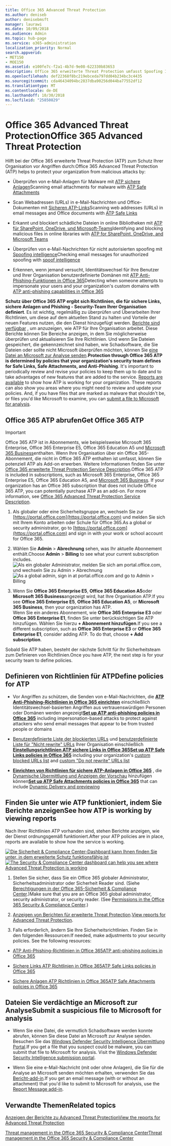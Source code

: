 ```yaml
---
title: Office 365 Advanced Threat Protection
ms.author: deniseb
author: denisebmsft
manager: laurawi
ms.date: 10/09/2018
ms.audience: Admin
ms.topic: hub-page
ms.service: o365-administration
localization_priority: Normal
search.appverid:
- MET150
- MOE150
ms.assetid: e100fe7c-f2a1-4b7d-9e08-622330b83653
description: Office 365 erweiterte Threat Protection umfasst Spoofing Intelligence, sicheren Links, sichere Anlagen und erweiterten Anti-Phishing-Funktionen. Erweiterten Schutz ist auch in Dateien in SharePoint Online, OneDrive für Unternehmen und die Microsoft-Teams, erweitert wird.
ms.openlocfilehash: def22368f8bc219ebceda797dd04b234bc3c4435
ms.sourcegitcommit: cda46434094bc2837dba90256d044ba77552df12
ms.translationtype: MT
ms.contentlocale: de-DE
ms.lasthandoff: 10/30/2018
ms.locfileid: "25850829"
---
```

# <a name="office-365-advanced-threat-protection"></a><span data-ttu-id="8c4c1-104">Office 365 Advanced Threat Protection</span><span class="sxs-lookup"><span data-stu-id="8c4c1-104">Office 365 Advanced Threat Protection</span></span>

<span data-ttu-id="8c4c1-105">Hilft bei der Office 365 erweiterte Threat Protection (ATP) zum Schutz Ihrer Organisation vor Angriffen durch:</span><span class="sxs-lookup"><span data-stu-id="8c4c1-105">Office 365 Advanced Threat Protection (ATP) helps to protect your organization from malicious attacks by:</span></span>
  
- <span data-ttu-id="8c4c1-106">Überprüfen von e-Mail-Anlagen für Malware mit [ATP sichere Anlagen](atp-safe-attachments.md)</span><span class="sxs-lookup"><span data-stu-id="8c4c1-106">Scanning email attachments for malware with [ATP Safe Attachments](atp-safe-attachments.md)</span></span>
    
- <span data-ttu-id="8c4c1-107">Scan Webadressen (URLs) in e-Mail-Nachrichten und Office-Dokumenten mit [Sicheren ATP-Links](atp-safe-links.md)</span><span class="sxs-lookup"><span data-stu-id="8c4c1-107">Scanning web addresses (URLs) in email messages and Office documents with [ATP Safe Links](atp-safe-links.md)</span></span>
    
- <span data-ttu-id="8c4c1-108">Erkannt und blockiert schädliche Dateien in online Bibliotheken mit [ATP für SharePoint, OneDrive, und Microsoft-Teams](atp-for-spo-odb-and-teams.md)</span><span class="sxs-lookup"><span data-stu-id="8c4c1-108">Identifying and blocking malicious files in online libraries with [ATP for SharePoint, OneDrive, and Microsoft Teams](atp-for-spo-odb-and-teams.md)</span></span>
    
- <span data-ttu-id="8c4c1-109">Überprüfen von e-Mail-Nachrichten für nicht autorisierten spoofing mit [Spoofing intelligence](learn-about-spoof-intelligence.md)</span><span class="sxs-lookup"><span data-stu-id="8c4c1-109">Checking email messages for unauthorized spoofing with [spoof intelligence](learn-about-spoof-intelligence.md)</span></span>
    
- <span data-ttu-id="8c4c1-110">Erkennen, wenn jemand versucht, Identitätswechsel für Ihre Benutzer und Ihrer Organisation benutzerdefinierte Domänen mit [ATP Anti-Phishing-Funktionen in Office 365](atp-anti-phishing.md)</span><span class="sxs-lookup"><span data-stu-id="8c4c1-110">Detecting when someone attempts to impersonate your users and your organization's custom domains with [ATP anti-phishing capabilities in Office 365](atp-anti-phishing.md)</span></span>
    
<span data-ttu-id="8c4c1-p102">**Schutz über Office 365 ATP ergibt sich Richtlinien, die für sichere Links, sichere Anlagen und Phishing - Security-Team Ihrer Organisation definiert**. Es ist wichtig, regelmäßig zu überprüfen und Überarbeiten Ihrer Richtlinien, um diese auf dem aktuellen Stand zu halten und Vorteile der neuen Features nutzen, die den Dienst hinzugefügt werden. [Berichte sind verfügbar](view-reports-for-atp.md) , um anzuzeigen, wie ATP für Ihre Organisation arbeitet. Diese Berichte können Sie Bereiche anzeigen, in dem Sie möglicherweise überprüfen und aktualisieren Sie Ihre Richtlinien. Und wenn Sie Dateien gespeichert, die gekennzeichnet sind haben, wie Schadsoftware, die Sie Dateien oder sollte nicht Microsoft überprüfen möchten, können Sie [eine Datei an Microsoft zur Analyse senden](#submit-a-suspicious-file-to-microsoft-for-analysis).</span><span class="sxs-lookup"><span data-stu-id="8c4c1-p102">**Protection through Office 365 ATP is determined by policies that your organization's security team defines for Safe Links, Safe Attachments, and Anti-Phishing**. It's important to periodically review and revise your policies to keep them up to date and to take advantages of new features that are added to the service. [Reports are available](view-reports-for-atp.md) to show how ATP is working for your organization. These reports can also show you areas where you might need to review and update your policies. And, if you have files that are marked as malware that shouldn't be, or files you'd like Microsoft to examine, you can [submit a file to Microsoft for analysis](#submit-a-suspicious-file-to-microsoft-for-analysis).</span></span>
      
## <a name="get-office-365-atp"></a><span data-ttu-id="8c4c1-116">Office 365 ATP abrufen</span><span class="sxs-lookup"><span data-stu-id="8c4c1-116">Get Office 365 ATP</span></span>

> [!IMPORTANT]
> <span data-ttu-id="8c4c1-p103">Office 365 ATP ist in Abonnements, wie beispielsweise Microsoft 365 Enterprise, Office 365 Enterprise E5, Office 365 Education A5 und [Microsoft 365 Business](https://support.office.com/article/c123694a-1efb-459e-a8d5-2187975373dc)enthalten. Wenn Ihre Organisation über ein Office 365-Abonnement, die nicht in Office 365 ATP enthalten ist umfasst, können Sie potenziell ATP als Add-on erwerben. Weitere Informationen finden Sie unter [Office 365 erweiterte Threat Protection Service Description](https://technet.microsoft.com/library/exchange-online-advanced-threat-protection-service-description.aspx).</span><span class="sxs-lookup"><span data-stu-id="8c4c1-p103">Office 365 ATP is included in subscriptions, such as Microsoft 365 Enterprise, Office 365 Enterprise E5, Office 365 Education A5, and [Microsoft 365 Business](https://support.office.com/article/c123694a-1efb-459e-a8d5-2187975373dc). If your organization has an Office 365 subscription that does not include Office 365 ATP, you can potentially purchase ATP as an add-on. For more information, see [Office 365 Advanced Threat Protection Service Description](https://technet.microsoft.com/library/exchange-online-advanced-threat-protection-service-description.aspx).</span></span> 

1. <span data-ttu-id="8c4c1-120">Als globaler oder eine Sicherheitsgruppe an, wechseln Sie zur [https://portal.office.com](https://portal.office.com) und melden Sie sich mit Ihrem Konto arbeiten oder Schule für Office 365.</span><span class="sxs-lookup"><span data-stu-id="8c4c1-120">As a global or security administrator, go to [https://portal.office.com](https://portal.office.com) and sign in with your work or school account for Office 365.</span></span> 
    
2. <span data-ttu-id="8c4c1-121">Wählen Sie **Admin** \> **Abrechnung** sehen, was Ihr aktuelle Abonnement enthält.</span><span class="sxs-lookup"><span data-stu-id="8c4c1-121">Choose **Admin** \> **Billing** to see what your current subscription includes.</span></span> <br/><span data-ttu-id="8c4c1-122">![Als ein globaler Administrator, melden Sie sich am portal.office.com, und wechseln Sie zu Admin \> Abrechnung](media/18a3546c-bd1f-4f49-82ec-0184909b42c2.png)</span><span class="sxs-lookup"><span data-stu-id="8c4c1-122">![As a global admin, sign in at portal.office.com and go to Admin \> Billing](media/18a3546c-bd1f-4f49-82ec-0184909b42c2.png)</span></span>
  
3. <span data-ttu-id="8c4c1-123">Wenn Sie **Office 365 Enterprise E5**, **Office 365 Education A5**oder **Microsoft 365 Business**angezeigt wird, hat Ihre Organisation ATP.</span><span class="sxs-lookup"><span data-stu-id="8c4c1-123">If you see **Office 365 Enterprise E5**, **Office 365 Education A5**, or **Microsoft 365 Business**, then your organization has ATP.</span></span> <br/><span data-ttu-id="8c4c1-p104">Wenn Sie ein anderes Abonnement, wie **Office 365 Enterprise E3** oder **Office 365 Enterprise E1**, finden Sie unter berücksichtigen Sie ATP hinzufügen. Wählen Sie hierzu **+ Abonnement hinzufügen**.</span><span class="sxs-lookup"><span data-stu-id="8c4c1-p104">If you see a different subscription, such as **Office 365 Enterprise E3** or **Office 365 Enterprise E1**, consider adding ATP. To do that, choose **+ Add subscription**.</span></span>
    
<span data-ttu-id="8c4c1-126">Sobald Sie ATP haben, besteht der nächste Schritt für Ihr Sicherheitsteam zum Definieren von Richtlinien.</span><span class="sxs-lookup"><span data-stu-id="8c4c1-126">Once you have ATP, the next step is for your security team to define policies.</span></span> 
  
## <a name="define-policies-for-atp"></a><span data-ttu-id="8c4c1-127">Definieren von Richtlinien für ATP</span><span class="sxs-lookup"><span data-stu-id="8c4c1-127">Define policies for ATP</span></span>

- <span data-ttu-id="8c4c1-128">Vor Angriffen zu schützen, die Senden von e-Mail-Nachrichten, die **[ATP Anti-Phishing-Richtlinien in Office 365 einrichten](set-up-anti-phishing-policies.md)** einschließlich Identitätswechsel-basierten Angriffen aus vertrauenswürdigen Personen oder Domänen werden angezeigt</span><span class="sxs-lookup"><span data-stu-id="8c4c1-128">**[Set up ATP anti-phishing policies in Office 365](set-up-anti-phishing-policies.md)** including impersonation-based attacks to protect against attackers who send email messages that appear to be from trusted people or domains</span></span> 

- <span data-ttu-id="8c4c1-129">[Benutzerdefinierte Liste der blockierten URLs](set-up-a-custom-blocked-urls-list-wtih-atp.md) und [benutzerdefinierte Liste für "Nicht rewrite" URLs](set-up-a-custom-do-not-rewrite-urls-list-with-atp.md) Ihrer Organisation einschließlich **[Einstellungsrichtlinien ATP sichere Links in Office 365](set-up-atp-safe-links-policies.md)**</span><span class="sxs-lookup"><span data-stu-id="8c4c1-129">**[Set up ATP Safe Links policies in Office 365](set-up-atp-safe-links-policies.md)** including your organization's [custom blocked URLs list](set-up-a-custom-blocked-urls-list-wtih-atp.md) and [custom "Do not rewrite" URLs list](set-up-a-custom-do-not-rewrite-urls-list-with-atp.md)</span></span>
    
- <span data-ttu-id="8c4c1-130">**[Einrichten von Richtlinien für sichere ATP-Anlagen in Office 365](set-up-atp-safe-attachments-policies.md)** , die [Dynamische Übermittlung und Anzeigen der Vorschau](dynamic-delivery-and-previewing.md) hinzufügen können</span><span class="sxs-lookup"><span data-stu-id="8c4c1-130">**[Set up ATP Safe Attachments policies in Office 365](set-up-atp-safe-attachments-policies.md)** that can include [Dynamic Delivery and previewing](dynamic-delivery-and-previewing.md)</span></span>
  
## <a name="see-how-atp-is-working-by-viewing-reports"></a><span data-ttu-id="8c4c1-131">Finden Sie unter wie ATP funktioniert, indem Sie Berichte anzeigen</span><span class="sxs-lookup"><span data-stu-id="8c4c1-131">See how ATP is working by viewing reports</span></span>

<span data-ttu-id="8c4c1-132">Nach Ihrer Richtlinien ATP vorhanden sind, stehen Berichte anzeigen, wie der Dienst ordnungsgemäß funktioniert.</span><span class="sxs-lookup"><span data-stu-id="8c4c1-132">After your ATP policies are in place, reports are available to show how the service is working.</span></span>

<span data-ttu-id="8c4c1-133">[![Die Sicherheit &amp; Compliance Center-Dashboard kann Ihnen finden Sie unter, in dem erweiterte Schutz funktionsfähig ist](media/6b213d34-adbb-44af-8549-be9a7e2db087.png)](view-reports-for-atp.md)</span><span class="sxs-lookup"><span data-stu-id="8c4c1-133">[![The Security &amp; Compliance Center dashboard can help you see where Advanced Threat Protection is working](media/6b213d34-adbb-44af-8549-be9a7e2db087.png)](view-reports-for-atp.md)</span></span>
  
1. <span data-ttu-id="8c4c1-p105">Stellen Sie sicher, dass Sie ein Office 365 globaler Administrator, Sicherheitsadministrator oder Sicherheit Reader sind. (Siehe [Berechtigungen in der Office 365-Sicherheit &amp; Compliance Center](permissions-in-the-security-and-compliance-center.md).)</span><span class="sxs-lookup"><span data-stu-id="8c4c1-p105">Make sure that you are an Office 365 global administrator, security administrator, or security reader. (See [Permissions in the Office 365 Security &amp; Compliance Center](permissions-in-the-security-and-compliance-center.md).)</span></span>
    
2. <span data-ttu-id="8c4c1-136">[Anzeigen von Berichten für erweiterte Threat Protection](view-reports-for-atp.md).</span><span class="sxs-lookup"><span data-stu-id="8c4c1-136">[View reports for Advanced Threat Protection](view-reports-for-atp.md).</span></span>
    
3. <span data-ttu-id="8c4c1-p106">Falls erforderlich, ändern Sie Ihre Sicherheitsrichtlinien. Finden Sie in den folgenden Ressourcen:</span><span class="sxs-lookup"><span data-stu-id="8c4c1-p106">If needed, make adjustments to your security policies. See the following resources:</span></span>

  - [<span data-ttu-id="8c4c1-139">ATP Anti-Phishing-Richtlinien in Office 365</span><span class="sxs-lookup"><span data-stu-id="8c4c1-139">ATP anti-phishing policies in Office 365</span></span>](set-up-anti-phishing-policies.md)
    
  - [<span data-ttu-id="8c4c1-140">Sichere Links ATP Richtlinien in Office 365</span><span class="sxs-lookup"><span data-stu-id="8c4c1-140">ATP Safe Links policies in Office 365</span></span>](set-up-atp-safe-links-policies.md)
    
  - [<span data-ttu-id="8c4c1-141">Sichere Anlagen ATP Richtlinien in Office 365</span><span class="sxs-lookup"><span data-stu-id="8c4c1-141">ATP Safe Attachments policies in Office 365</span></span>](set-up-atp-safe-attachments-policies.md)
    
    
## <a name="submit-a-suspicious-file-to-microsoft-for-analysis"></a><span data-ttu-id="8c4c1-142">Dateien Sie verdächtige an Microsoft zur Analyse</span><span class="sxs-lookup"><span data-stu-id="8c4c1-142">Submit a suspicious file to Microsoft for analysis</span></span>

- <span data-ttu-id="8c4c1-p107">Wenn Sie eine Datei, die vermutlich Schadsoftware werden konnte abrufen, können Sie diese Datei an Microsoft zur Analyse senden. Besuchen Sie das [Windows Defender Security Intelligence Übermittlung Portal](https://go.microsoft.com/fwlink/?linkid=857185).</span><span class="sxs-lookup"><span data-stu-id="8c4c1-p107">If you get a file that you suspect could be malware, you can submit that file to Microsoft for analysis. Visit the [Windows Defender Security Intelligence submission portal](https://go.microsoft.com/fwlink/?linkid=857185).</span></span>

- <span data-ttu-id="8c4c1-145">Wenn Sie eine e-Mail-Nachricht (mit oder ohne Anlagen), die Sie für die Analyse an Microsoft senden möchten erhalten, verwenden Sie das [Bericht-add-in](enable-the-report-message-add-in.md).</span><span class="sxs-lookup"><span data-stu-id="8c4c1-145">If you get an email message (with or without an attachment) that you'd like to submit to Microsoft for analysis, use the [Report Message add-in](enable-the-report-message-add-in.md).</span></span> 
  
## <a name="related-topics"></a><span data-ttu-id="8c4c1-146">Verwandte Themen</span><span class="sxs-lookup"><span data-stu-id="8c4c1-146">Related topics</span></span>

[<span data-ttu-id="8c4c1-147">Anzeigen der Berichte zu Advanced Threat Protection</span><span class="sxs-lookup"><span data-stu-id="8c4c1-147">View the reports for Advanced Threat Protection</span></span>](view-reports-for-atp.md)
  
[<span data-ttu-id="8c4c1-148">Threat management in the Office 365 Security &amp; Compliance Center</span><span class="sxs-lookup"><span data-stu-id="8c4c1-148">Threat management in the Office 365 Security &amp; Compliance Center</span></span>](threat-management.md)
  

